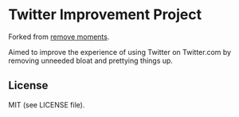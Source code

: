 # Twitter Improvement Project

Forked from [remove moments](https://github.com/ed-flanagan/remove-moments/).

Aimed to improve the experience of using Twitter on Twitter.com by removing 
unneeded bloat and prettying things up.

## License

MIT (see LICENSE file).

